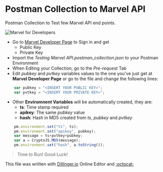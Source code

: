 # Postman Collection to Marvel API
Postman Collection to Test few Marvel API end points.

![Marvel for Developers](http://i.annihil.us/u/prod/marvel/i/mg/8/e0/52bdf830aa094.jpg "Marvel")

* Go to [Marvel Developer Page](https://developer.marvel.com/) to Sign in and get
   * Public Key
   * Private Key
* Import the *Testing Marvel API.postman_collection.json* to your Postman Environment
* When Editing your Collection, go to the *Pre-request* Tab
* Edit *pubkey* and *pvtkey* variables values to the one you've just get at **Marvel Developer Page** or go to the file and change the following lines:
```javascript
	var pubkey = "<INSERT YOUR PUBLIC KEY>";
	var pvtkey = "<INSERT YOUR PRIVATE KEY>";
```
* Other **Enviromnent Variables** will be automatically created, they are:
    * **ts**: Time stamp required
    * **apikey**: The same *pubkey* value
    * **hash**: Hash in MD5 created from *ts*, *pubkey* and *pvtkey*
```javascript
	pm.environment.set("ts", ts);
	pm.environment.set("apikey", pubkey);
	var message = ts+pvtkey+pubkey;
	var a = CryptoJS.MD5(message);
	pm.environment.set("hash", a.toString());
```
> Time to Run! Good Luck!

This file was written with [Dillinger.io](https://dillinger.io/) Online Editor and [:octocat:](https://www.webpagefx.com/tools/emoji-cheat-sheet/)

 


